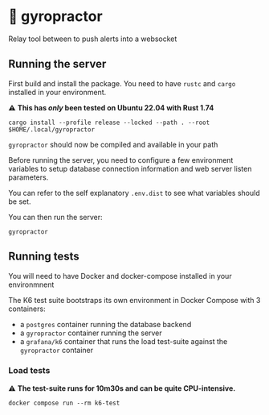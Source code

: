 # :rotating_light: gyropractor

Relay tool between to push alerts into a websocket

## Running the server

First build and install the package. You need to have `rustc` and `cargo` installed in your environment.

:warning: **This has *only* been tested on Ubuntu 22.04 with Rust 1.74**

```
cargo install --profile release --locked --path . --root $HOME/.local/gyropractor
```

`gyropractor` should now be compiled and available in your path

Before running the server, you need to configure a few environment variables to setup database connection information and web server listen parameters.

You can refer to the self explanatory `.env.dist` to see what variables should be set.

You can then run the server:

```
gyropractor
```

## Running tests

You will need to have Docker and docker-compose installed in your environmnent


The K6 test suite bootstraps its own environment in Docker Compose with 3 containers:

- a `postgres` container running the database backend
- a `gyropractor` container running the server
- a `grafana/k6` container that runs the load test-suite against the `gyropractor` container

### Load tests

:warning: **The test-suite runs for 10m30s and can be quite CPU-intensive.**

```
docker compose run --rm k6-test
```
